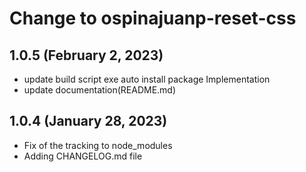 # Change to ospinajuanp-reset-css

## 1.0.5 (February 2, 2023)
* update build script exe auto install package Implementation
* update documentation(README.md)

## 1.0.4 (January 28, 2023)

* Fix of the tracking to node_modules
* Adding CHANGELOG.md file